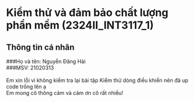 # Kiểm thử và đảm bảo chất lượng phần mềm (2324II_INT3117_1) <br>
## Thông tin cá nhân <br>
###Họ và tên: Nguyễn Đăng Hải <br>
###MSV: 21020313 <br>
<br>
Em xin lỗi vì không kiểm tra lại bài tập Kiểm thử dòng điều khiển nên đã up code trống lên ạ <br>
Em mong cô thông cảm và cảm ơn cô rất nhiều!
